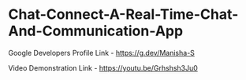 # Chat-Connect-A-Real-Time-Chat-And-Communication-App

Google Developers Profile Link - https://g.dev/Manisha-S

Video Demonstration Link - https://youtu.be/Grhshsh3Ju0
